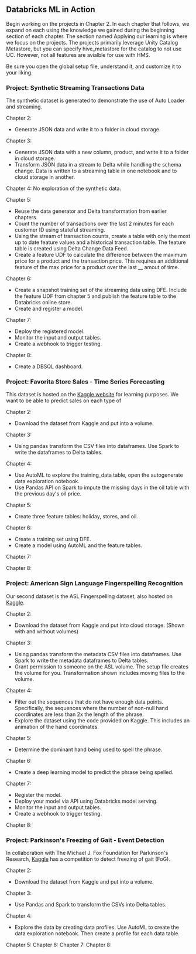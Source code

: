 ## Databricks ML in Action
Begin working on the projects in Chapter 2. In each chapter that follows, we expand on each using the knowledge we gained during the beginning section of each chapter. The section named Applying our learning is where we focus on the projects. The projects primarily leverage Unity Catalog Metastore, but you can specify hive_metastore for the catalog to not use UC. However, not all features are avialble for use with HMS.

Be sure you open the global setup file, understand it, and customize it to your liking.

### Project: Synthetic Streaming Transactions Data
The synthetic dataset is generated to demonstrate the use of Auto Loader and streaming.

Chapter 2: 
* Generate JSON data and write it to a folder in cloud storage.

Chapter 3:
* Generate JSON data with a new column, product, and write it to a folder in cloud storage.
* Transform JSON data in a stream to Delta while handling the schema change. Data is written to a streaming table in one notebook and to cloud storage in another.

Chapter 4:
No exploration of the synthetic data.

Chapter 5:
* Reuse the data generator and Delta transformation from earlier chapters.
* Count the number of transactions over the last 2 minutes for each customer ID using stateful streaming.
* Using the stream of transaction counts, create a table with only the most up to date feature values and a historical transaction table. The feature table is created using Delta Change Data Feed.
* Create a feature UDF to calculate the difference between the maximum price for a product and the transaction price. This requires an additional feature of the max price for a product over the last __ amout of time.

Chapter 6:
* Create a snapshot training set of the streaming data using DFE. Include the feature UDF from chapter 5 and publish the feature table to the Databricks online store.
* Create and register a model.

Chapter 7:
* Deploy the registered model.
* Monitor the input and output tables.
* Create a webhook to trigger testing.

Chapter 8:
* Create a DBSQL dashboard.

### Project: Favorita Store Sales - Time Series Forecasting
This dataset is hosted on the [Kaggle website](https://www.kaggle.com/competitions/store-sales-time-series-forecasting/overview) for learning purposes. We want to be able to predict sales on each type of 

Chapter 2:
* Download the dataset from Kaggle and put into a volume. 

Chapter 3:
* Using pandas transform the CSV files into dataframes. Use Spark to write the dataframes to Delta tables.

Chapter 4:
* Use AutoML to explore the training_data table, open the autogenerate data exploration notebook.
* Use Pandas API on Spark to impute the missing days in the oil table with the previous day's oil price.

Chapter 5:
* Create three feature tables: holiday, stores, and oil.

Chapter 6:
* Create a training set using DFE.
* Create a model using AutoML and the feature tables.

Chapter 7:


Chapter 8:

### Project: American Sign Language Fingerspelling Recognition
Our second dataset is the ASL Fingerspelling dataset, also hosted on [Kaggle](https://www.kaggle.com/competitions/asl-fingerspelling).

Chapter 2:
* Download the dataset from Kaggle and put into cloud storage. (Shown with and without volumes)

Chapter 3:
* Using pandas transform the metadata CSV files into dataframes. Use Spark to write the metadata dataframes to Delta tables.
* Grant permission to someone on the ASL volume. The setup file creates the volume for you. Transformation shown includes moving files to the volume.

Chapter 4:
* Filter out the sequences that do not have enough data points. Specifically, the sequences where the number of non-null hand coordinates are less than 2x the length of the phrase.
* Explore the dataset using the code provided on Kaggle. This includes an animation of the hand coordinates. 

Chapter 5:
* Determine the dominant hand being used to spell the phrase.

Chapter 6:
* Create a deep learning model to predict the phrase being spelled.


Chapter 7:

* Register the model.
* Deploy your model via API using Databricks model serving.
* Monitor the input and output tables.
* Create a webhook to trigger testing.

Chapter 8:

### Project: Parkinson's Freezing of Gait - Event Detection
In collaboration with The Michael J. Fox Foundation for Parkinson's Research, [Kaggle](https://www.kaggle.com/competitions/tlvmc-parkinsons-freezing-gait-prediction/overview) has a competition to detect freezing of gait (FoG).

Chapter 2:
* Download the dataset from Kaggle and put into a volume.

Chapter 3:
* Use Pandas and Spark to transform the CSVs into Delta tables.

Chapter 4:
* Explore the data by creating data profiles. Use AutoML to create the data exploration notebook. Then create a profile for each data table.

Chapter 5:
Chapter 6:
Chapter 7:
Chapter 8:
